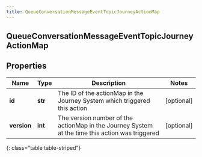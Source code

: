 ```yaml
---
title: QueueConversationMessageEventTopicJourneyActionMap
---
```

## QueueConversationMessageEventTopicJourneyActionMap

## Properties

|Name | Type | Description | Notes|
|------------ | ------------- | ------------- | -------------|
| **id** | **str** | The ID of the actionMap in the Journey System which triggered this action | [optional] |
| **version** | **int** | The version number of the actionMap in the Journey System at the time this action was triggered | [optional] |
{: class="table table-striped"}


